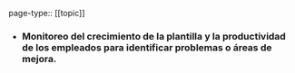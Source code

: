page-type:: [[topic]]
- ### Monitoreo del crecimiento de la plantilla y la productividad de los empleados para identificar problemas o áreas de mejora.




